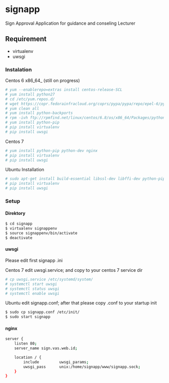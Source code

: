 # signapp
Sign Approval Application for guidance and conseling Lecturer

## Requirement
 * virtualenv
 * uwsgi

### Instalation
Centos 6 x86_64_ (still on progress)
```sh
# yum --enablerepo=extras install centos-release-SCL
# yum install python27
# cd /etc/yum.repos.d/ 
# wget https://copr.fedorainfracloud.org/coprs/pypa/pypa/repo/epel-6/pypa-pypa-epel-6.repo
# yum clean all
# yum install python-backports
# rpm -ivh ftp://rpmfind.net/linux/centos/6.8/os/x86_64/Packages/python-backports-ssl_match_hostname-3.4.0.2-2.el6.noarch.rpm
# yum install python-pip
# pip install virtualenv
# pip install uwsgi
```

Centos 7
```sh
# yum install python-pip python-dev nginx
# pip install virtualenv
# pip install uwsgi
```


Ubuntu Installation
```sh
# sudo apt-get install build-essential libssl-dev libffi-dev python-pip python-dev nginx
# pip install virtualenv
# pip install uwsgi
```

### Setup
#### Direktory

```sh
$ cd signapp
$ virtualenv signappenv
$ source signappenv/bin/activate
$ deactivate
```

#### uwsgi
Please edit first signapp .ini

Centos 7
edit uwsgi.service; and copy to your centos 7 service dir

```sh
# cp uwsgi.service /etc/systemd/system/
# systemctl start uwsgi
# systemctl status uwsgi
# systemctl enable uwsgi
```


Ubuntu
edit signapp.conf; after that please copy .conf to your startup init

```sh
$ sudo cp signapp.conf /etc/init/
$ sudo start signapp
```

#### nginx

```sh
server {
    listen 80;
    server_name sign.vas.web.id;

    location / {
        include         uwsgi_params;
        uwsgi_pass      unix:/home/signapp/www/signapp.sock;
    }
}
```
